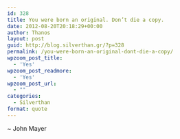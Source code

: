 ```yaml
---
id: 328
title: You were born an original. Don’t die a copy.
date: 2012-08-20T20:18:29+00:00
author: Thanos
layout: post
guid: http://blog.silverthan.gr/?p=328
permalink: /you-were-born-an-original-dont-die-a-copy/
wpzoom_post_title:
  - 'Yes'
wpzoom_post_readmore:
  - 'Yes'
wpzoom_post_url:
  - ""
categories:
  - Silverthan
format: quote
---
```

~ John Mayer